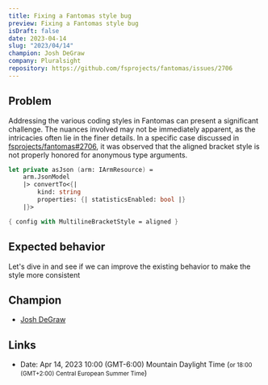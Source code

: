 ```yaml
---
title: Fixing a Fantomas style bug
preview: Fixing a Fantomas style bug
isDraft: false
date: 2023-04-14
slug: "2023/04/14"
champion: Josh DeGraw
company: Pluralsight
repository: https://github.com/fsprojects/fantomas/issues/2706
---
```


## Problem

Addressing the various coding styles in Fantomas can present a significant challenge. The nuances involved may not be immediately apparent, as the intricacies often lie in the finer details. In a specific case discussed in [fsprojects/fantomas#2706](https://github.com/fsprojects/fantomas/issues/2706), it was observed that the aligned bracket style is not properly honored for anonymous type arguments.

```fsharp
let private asJson (arm: IArmResource) =
    arm.JsonModel
    |> convertTo<{|
        kind: string
        properties: {| statisticsEnabled: bool |}
    |}>
```

```fsharp
{ config with MultilineBracketStyle = aligned }
```

## Expected behavior

Let's dive in and see if we can improve the existing behavior to make the style more consistent

## Champion

- [Josh DeGraw](https://twitter.com/rawdeg)

## Links

- Date: Apr 14, 2023 10:00 (GMT-6:00) Mountain Daylight Time (<small>or 18:00 (GMT+2:00) Central European Summer Time</small>)
